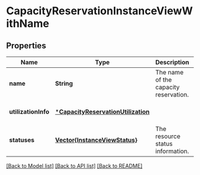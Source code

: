 # CapacityReservationInstanceViewWithName


## Properties
Name | Type | Description | Notes
------------ | ------------- | ------------- | -------------
**name** | **String** | The name of the capacity reservation. | [optional] [readonly] [default to nothing]
**utilizationInfo** | [***CapacityReservationUtilization**](CapacityReservationUtilization.md) |  | [optional] [default to nothing]
**statuses** | [**Vector{InstanceViewStatus}**](InstanceViewStatus.md) | The resource status information. | [optional] [default to nothing]


[[Back to Model list]](../README.md#models) [[Back to API list]](../README.md#api-endpoints) [[Back to README]](../README.md)


